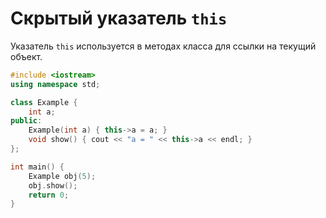 # Скрытый указатель `this`

Указатель `this` используется в методах класса для ссылки на текущий объект.

```cpp
#include <iostream>
using namespace std;

class Example {
    int a;
public:
    Example(int a) { this->a = a; }
    void show() { cout << "a = " << this->a << endl; }
};

int main() {
    Example obj(5);
    obj.show();
    return 0;
}